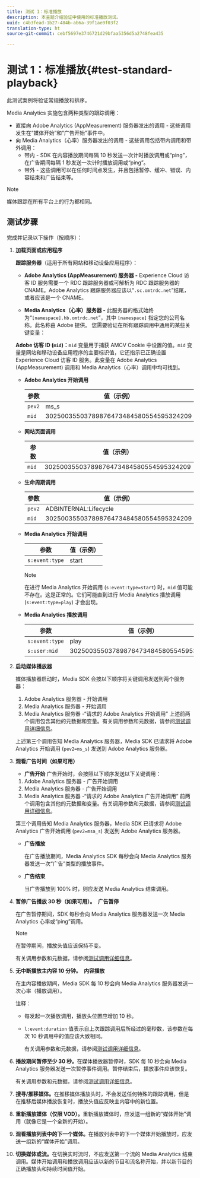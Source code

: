 ```yaml
---
title: 测试 1：标准播放
description: 本主题介绍验证中使用的标准播放测试。
uuid: c4b3fead-1b27-484b-ab6a-39f1ae0f03f2
translation-type: ht
source-git-commit: cebf5697e3746721d29bfaa5356d5a2748fea435

---
```



# 测试 1：标准播放{#test-standard-playback}

此测试案例将验证常规播放和排序。

Media Analytics 实施包含两种类型的跟踪调用：
* 直接向 Adobe Analytics (AppMeasurement) 服务器发出的调用 - 这些调用发生在“媒体开始”和“广告开始”事件中。
* 向 Media Analytics（心率）服务器发出的调用 - 这些调用包括带内调用和带外调用：
   * 带内 - SDK 在内容播放期间每隔 10 秒发送一次计时播放调用或“ping”，在广告期间每隔 1 秒发送一次计时播放调用或“ping”。
   * 带外 - 这些调用可以在任何时间点发生，并且包括暂停、缓冲、错误、内容结束和广告结束等。

>[!NOTE]
>媒体跟踪在所有平台上的行为都相同。

## 测试步骤

完成并记录以下操作（按顺序）：

1. **加载页面或应用程序**

   **跟踪服务器**（适用于所有网站和移动设备应用程序）：

   * **Adobe Analytics (AppMeasurement) 服务器 -** Experience Cloud 访客 ID 服务需要一个 RDC 跟踪服务器或可解析为 RDC 跟踪服务器的 CNAME。Adobe Analytics 跟踪服务器应该以“`.sc.omtrdc.net`”结尾，或者应该是一个 CNAME。

   * **Media Analytics（心率）服务器 -** 此服务器的格式始终为“`[namespace].hb.omtrdc.net`”，其中 `[namespace]` 指定您的公司名称。此名称由 Adobe 提供。
   您需要验证在所有跟踪调用中通用的某些关键变量：

   **Adobe 访客 ID (`mid`)：**`mid` 变量用于捕获 AMCV Cookie 中设置的值。`mid` 变量是网站和移动设备应用程序的主要标识值，它还指示已正确设置 Experience Cloud 访客 ID 服务。此变量在 Adobe Analytics (AppMeasurement) 调用和 Media Analytics（心率）调用中均可找到。

   * **Adobe Analytics 开始调用**

      | 参数 | 值（示例） |
      |---|---|
      | `pev2` | ms_s |
      | `mid` | 30250035503789876473484580554595324209 |

   * **网站页面调用**

      | 参数 | 值（示例） |
      |---|---|
      | `mid` | 30250035503789876473484580554595324209 |

   * **生命周期调用**

      | 参数 | 值（示例） |
      |---|---|
      | `pev2` | ADBINTERNAL:Lifecycle |
      | `mid` | 30250035503789876473484580554595324209 |

   * **Media Analytics 开始调用**

      | 参数 | 值（示例） |
      |---|---|
      | `s:event:type` | start |

      >[!NOTE]
      >
      >在进行 Media Analytics 开始调用 (`s:event:type=start`) 时，`mid` 值可能不存在。这是正常的。它们可能直到进行 Media Analytics 播放调用 (`s:event:type=play`) 才会出现。

   * **Media Analytics 播放调用**

      | 参数 | 值（示例） |
      |---|---|
      | `s:event:type` | play |
      | `s:user:mid` | 30250035503789876473484580554595324209 |


1. **启动媒体播放器**

   媒体播放器启动时，Media SDK 会按以下顺序将关键调用发送到两个服务器：

   1. Adobe Analytics 服务器 - 开始调用
   1. Media Analytics 服务器 - 开始调用
   1. Media Analytics 服务器 -“请求的 Adobe Analytics 开始调用”
   上述前两个调用包含其他的元数据和变量。有关调用参数和元数据，请参阅[测试调用详细信息](/help/sdk-implement/validation/test-call-details.md#start-the-media-player)。

   上述第三个调用告知 Media Analytics 服务器，Media SDK 已请求将 Adobe Analytics 开始调用 (`pev2=ms_s`) 发送到 Adobe Analytics 服务器。

1. **观看广告时间（如果可用）**

   * **广告开始**
   广告开始时，会按照以下顺序发送以下关键调用：

   1. Adobe Analytics 服务器 - 广告开始调用
   1. Media Analytics 服务器 - 广告开始调用
   1. Media Analytics 服务器 -“请求的 Adobe Analytics 广告开始调用”
   前两个调用包含其他的元数据和变量。有关调用参数和元数据，请参阅[测试调用详细信息](/help/sdk-implement/validation/test-call-details.md#view-ad-playback)。

   第三个调用告知 Media Analytics 服务器，Media SDK 已请求将 Adobe Analytics 广告开始调用 (`pev2=msa_s`) 发送到 Adobe Analytics 服务器。

   * **广告播放**

      在广告播放期间，Media Analytics SDK 每秒会向 Media Analytics 服务器发送一次“广告”类型的播放事件。

   * **广告结束**

      当广告播放到 100% 时，则应发送 Media Analytics 结束调用。



1. **暂停广告播放 30 秒（如果可用）。**  **广告暂停**

   在广告暂停期间，SDK 每秒会向 Media Analytics 服务器发送一次 Media Analytics 心率或“ping”调用。

   >[!NOTE]
   >
   >在暂停期间，播放头值应该保持不变。

   有关调用参数和元数据，请参阅[测试调用详细信息](/help/sdk-implement/validation/test-call-details.md#ma-ad-pause-call)。

1. **无中断播放主内容 10 分钟。**  **内容播放**

   在主内容播放期间，Media SDK 每 10 秒会向 Media Analytics 服务器发送一次心率（播放调用）。

   注释：

   * 每发起一次播放调用，播放头位置应增加 10 秒。
   * `l:event:duration` 值表示自上次跟踪调用后所经过的毫秒数，该参数在每次 10 秒调用中的值应该大致相同。

      有关调用参数和元数据，请参阅[测试调用详细信息](/help/sdk-implement/validation/test-call-details.md#play-main-content)。

1. **播放期间暂停至少 30 秒。**&#x200B;在媒体播放器暂停时，SDK 每 10 秒会向 Media Analytics 服务器发送一次暂停事件调用。暂停结束后，播放事件应该恢复。

   有关调用参数和元数据，请参阅[测试调用详细信息](/help/sdk-implement/validation/test-call-details.md#pause-main-content)。

1. **搜寻/推移媒体。**&#x200B;在推移媒体播放头时，不会发送任何特殊的跟踪调用，但是在推移后媒体播放恢复时，播放头值应反映主内容中的新位置。

1. **重新播放媒体（仅限 VOD）。**&#x200B;重新播放媒体时，应发送一组新的“媒体开始”调用（就像它是一个全新的开始）。

1. **观看播放列表中的下一个媒体。**&#x200B;在播放列表中的下一个媒体开始播放时，应发送一组新的“媒体开始”调用。

1. **切换媒体或流。**&#x200B;在切换实时流时，不应发送第一个流的 Media Analytics 结束调用。媒体开始调用和播放调用应该以新的节目和流名称开始，并以新节目的正确播放头和持续时间值开始。
